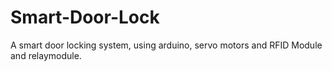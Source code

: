 # Smart-Door-Lock
A smart door locking system, using arduino, servo motors and RFID Module and relaymodule.
